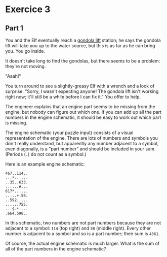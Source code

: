 
# Exercice 3

## Part 1

You and the Elf eventually reach a
[gondola lift](https://en.wikipedia.org/wiki/Gondola_lift) station; he says the gondola
lift will take you up to the water source, but this is as far as he can bring
you. You go inside.

It doesn't take long to find the gondolas, but there seems to be a problem:
they're not moving.

"Aaah!"

You turn around to see a slightly-greasy Elf with a wrench and a look of
surprise. "Sorry, I wasn't expecting anyone! The gondola lift isn't working
right now; it'll still be a while before I can fix it." You offer to help.

The engineer explains that an engine part seems to be missing from the
engine, but nobody can figure out which one. If you can add up all the part
numbers in the engine schematic, it should be easy to work out which part is
missing.

The engine schematic (your puzzle input) consists of a visual representation of
the engine. There are lots of numbers and symbols you don't really understand,
but apparently any number adjacent to a symbol, even diagonally, is a
"part number" and should be included in your sum.
(Periods (`.`) do not count as a symbol.)

Here is an example engine schematic:

```Text
467..114..
...*......
..35..633.
......#...
617*......
.....+.58.
..592.....
......755.
...$.*....
.664.598..
```

In this schematic, two numbers are not part numbers because they are not
adjacent to a symbol: `114` (top right) and `58` (middle right). Every
other number is adjacent to a symbol and so is a part number; their sum
is `4361`.

Of course, the actual engine schematic is much larger. What is the sum
of all of the part numbers in the engine schematic?
